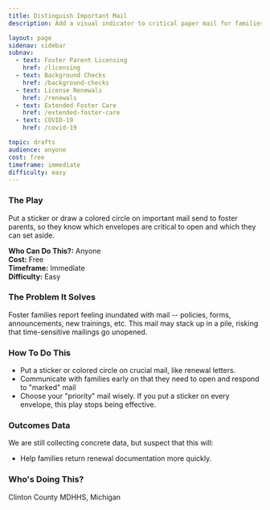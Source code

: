 ```yaml
---
title: Distinguish Important Mail
description: Add a visual indicator to critical paper mail for families to differentiate.

layout: page
sidenav: sidebar
subnav:
  - text: Foster Parent Licensing
    href: /licensing
  - text: Background Checks
    href: /background-checks
  - text: License Renewals
    href: /renewals
  - text: Extended Foster Care
    href: /extended-foster-care
  - text: COVID-19
    href: /covid-19

topic: drafts
audience: anyone
cost: free
timeframe: immediate
difficulty: easy
---
```



### The Play

Put a sticker or draw a colored circle on important mail send to foster parents, so they know which envelopes are critical to open and which they can set aside.

**Who Can Do This?:**
Anyone<br />
**Cost:**
Free<br />
**Timeframe:**
Immediate<br />
**Difficulty:**
Easy<br />

### The Problem It Solves

Foster families report feeling inundated with mail -- policies, forms, announcements, new trainings, etc. This mail may stack up in a pile, risking that time-sensitive mailings go unopened.

### How To Do This

* Put a sticker or colored circle on crucial mail, like renewal letters.
* Communicate with families early on that they need to open and respond to "marked" mail
* Choose your "priority" mail wisely. If you put a sticker on every envelope, this play stops being effective.


### Outcomes Data

We are still collecting concrete data, but suspect that this will:

* Help families return renewal documentation more quickly.

### Who's Doing This?

Clinton County MDHHS, Michigan